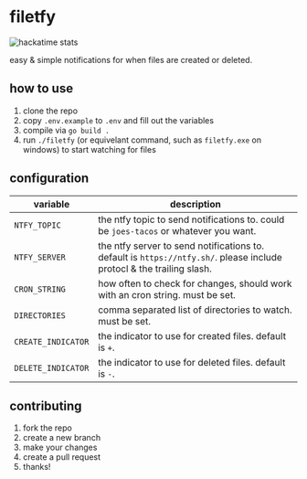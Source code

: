 # filetfy

![hackatime stats](https://hackatime-badge.hackclub.com/U06V886HQLS/filetfy)

easy & simple notifications for when files are created or deleted.

## how to use

1. clone the repo
2. copy `.env.example` to `.env` and fill out the variables
3. compile via `go build .`
4. run `./filetfy` (or equivelant command, such as `filetfy.exe` on windows) to start watching for files

## configuration

| variable | description |
| --- | --- |
| `NTFY_TOPIC` | the ntfy topic to send notifications to. could be `joes-tacos` or whatever you want. |
| `NTFY_SERVER` | the ntfy server to send notifications to. default is `https://ntfy.sh/`. please include protocl & the trailing slash. |
| `CRON_STRING` | how often to check for changes, should work with an cron string. must be set. |
| `DIRECTORIES` | comma separated list of directories to watch. must be set. |
| `CREATE_INDICATOR` | the indicator to use for created files. default is `+`. |
| `DELETE_INDICATOR` | the indicator to use for deleted files. default is `-`. |

## contributing

1. fork the repo
2. create a new branch
3. make your changes
4. create a pull request
5. thanks!
